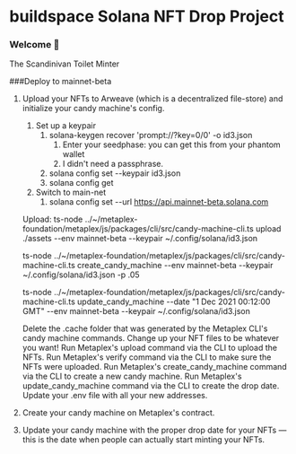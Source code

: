 # buildspace Solana NFT Drop Project
### Welcome 👋

The Scandinivan Toilet Minter

###Deploy to mainnet-beta
1. Upload your NFTs to Arweave (which is a decentralized file-store) and initialize your candy machine's config.
   1. Set up a keypair
      1. solana-keygen recover 'prompt://?key=0/0' -o id3.json
         1. Enter your seedphase: you can get this from your phantom wallet
         2. I didn't need a passphrase.
      2. solana config set --keypair id3.json
      3. solana config get
   2. Switch to main-net
      1. solana config set --url https://api.mainnet-beta.solana.com
   
   Upload:
   ts-node ../~/metaplex-foundation/metaplex/js/packages/cli/src/candy-machine-cli.ts upload ./assets --env mainnet-beta --keypair ~/.config/solana/id3.json

   ts-node ../~/metaplex-foundation/metaplex/js/packages/cli/src/candy-machine-cli.ts create_candy_machine --env mainnet-beta --keypair ~/.config/solana/id3.json -p .05

   ts-node ../~/metaplex-foundation/metaplex/js/packages/cli/src/candy-machine-cli.ts update_candy_machine --date "1 Dec 2021 00:12:00 GMT" --env mainnet-beta --keypair ~/.config/solana/id3.json



   Delete the .cache folder that was generated by the Metaplex CLI's candy machine commands.
Change up your NFT files to be whatever you want!
Run Metaplex's upload command via the CLI to upload the NFTs.
Run Metaplex's verify command via the CLI to make sure the NFTs were uploaded.
Run Metaplex's create_candy_machine command via the CLI to create a new candy machine.
Run Metaplex's update_candy_machine command via the CLI to create the drop date.
Update your .env file with all your new addresses.

2. Create your candy machine on Metaplex's contract.
3. Update your candy machine with the proper drop date for your NFTs — this is the date when people can actually start minting your NFTs.
